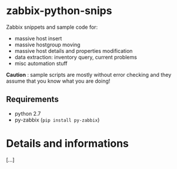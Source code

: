 # zabbix-python-snips

Zabbix snippets and sample code for:

- massive host insert
- massive hostgroup moving
- massive host details and properties modification 
- data extraction: inventory query, current problems
- misc automation stuff

**Caution** : sample scripts are mostly without error checking and they assume that you know what you are doing!


## Requirements

- python 2.7
- py-zabbix (`pip install py-zabbix`)


# Details and informations

[...]
    


